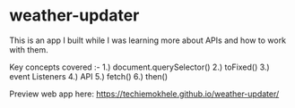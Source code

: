 # weather-updater
This is an app I built while I was learning more about APIs and how to work with them.

Key concepts covered :-
1.) document.querySelector()
2.) toFixed()
3.) event Listeners
4.) API
5.) fetch()
6.) then()

Preview web app here: https://techiemokhele.github.io/weather-updater/
